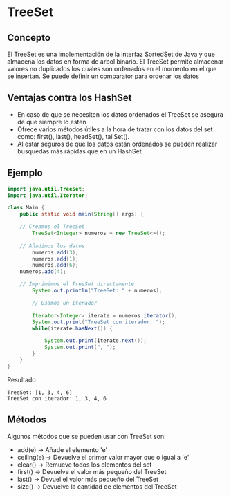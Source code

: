 # TreeSet

## Concepto
	
El TreeSet es una implementación de la interfaz SortedSet
de Java y que almacena los datos en forma de árbol binario. El TreeSet 
permite almacenar valores no duplicados los cuales son ordenados en el 
momento en el que se insertan. Se puede definir un comparator para 
ordenar los datos

## Ventajas contra los HashSet
	
- En caso de que se necesiten los datos ordenados el TreeSet se asegura
de que siempre lo esten
- Ofrece varios métodos útiles a la hora de tratar con los datos del set
como: first(), last(), headSet(), tailSet().
- Al estar seguros de que los datos están ordenados se pueden realizar
busquedas más rápidas que en un HashSet

## Ejemplo

```java
import java.util.TreeSet;
import java.util.Iterator;

class Main {
    public static void main(String[] args) {

	// Creamos el TreeSet 
        TreeSet<Integer> numeros = new TreeSet<>();
	
	// Añadimos los datos
        numeros.add(3);
        numeros.add(1);
        numeros.add(6);
	numeros.add(4);

	// Imprimimos el TreeSet directamente
        System.out.println("TreeSet: " + numeros);

        // Usamos un iterador

        Iterator<Integer> iterate = numeros.iterator();
        System.out.print("TreeSet con iterador: ");
        while(iterate.hasNext()) {

            System.out.print(iterate.next());
            System.out.print(", ");
        }
    }
}
```

Resultado

```
TreeSet: [1, 3, 4, 6]
TreeSet con iterador: 1, 3, 4, 6
```

## Métodos

Algunos métodos que se pueden usar con TreeSet son:

- add(e) -> Añade el elemento 'e'
- ceiling(e) -> Devuelve el primer valor mayor que o igual a 'e'
- clear() -> Remueve todos los elementos del set
- first() -> Devuelve el valor más pequeño del TreeSet
- last() -> Devuel el valor más pequeño del TreeSet
- size() -> Devuelve la cantidad de elementos del TreeSet

